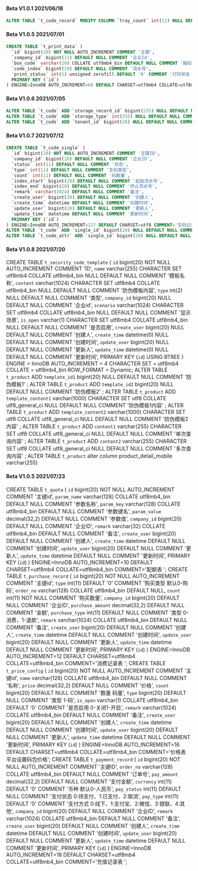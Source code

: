 #### Beta V1.0.1 2021/06/18
 
```sql 添加生码记录生成状态和成功记录
ALTER TABLE `t_code_record` MODIFY COLUMN `tray_count` int(11) NULL DEFAULT NULL COMMENT '托数量' AFTER `type`;
```
#### Beta V1.0.5 2021/07/01
 
```sql 添加打印表
CREATE TABLE `t_print_data` (
  `id` bigint(20) NOT NULL AUTO_INCREMENT COMMENT '主键',
  `company_id` bigint(11) DEFAULT NULL COMMENT '企业Id',
  `box_code` varchar(20) COLLATE utf8mb4_bin DEFAULT NULL COMMENT '箱码',
  `code_index` bigint(20) DEFAULT NULL COMMENT '流水号',
  `print_status` int(1) unsigned zerofill DEFAULT '0' COMMENT '打印状态（0：未打印，1：已打印）',
  PRIMARY KEY (`id`)
) ENGINE=InnoDB AUTO_INCREMENT=68 DEFAULT CHARSET=utf8mb4 COLLATE=utf8mb4_bin COMMENT='打印数据';
```

#### Beta V1.0.6 2021/07/05
 
```sql t_code_attr转移物流节点数据至t_code
ALTER TABLE `t_code` ADD `storage_record_id` bigint(255) NULL DEFAULT NULL COMMENT '最新流转id' AFTER `company_id`;
ALTER TABLE `t_code` ADD `storage_type` int(255) NULL DEFAULT NULL COMMENT '最新流转类型' AFTER `company_id`;
ALTER TABLE `t_code` ADD `tenant_id` bigint(20) NULL DEFAULT NULL COMMENT '经销商ID' AFTER `company_id`;

```
#### Beta V1.0.7 2021/07/12
 
```sql 添加single生码记录  t_code_attr表添加single_id
CREATE TABLE `t_code_single` (
  `id` bigint(20) NOT NULL AUTO_INCREMENT COMMENT '主键ID',
  `company_id` bigint(20) DEFAULT NULL COMMENT '企业ID',
  `status` int(11) DEFAULT NULL COMMENT '状态',
  `type` int(11) DEFAULT NULL COMMENT '生码类型',
  `count` int(11) DEFAULT NULL COMMENT '码数量',
  `index_start` bigint(20) DEFAULT NULL COMMENT '起始流水号',
  `index_end` bigint(20) DEFAULT NULL COMMENT '终止流水号',
  `remark` varchar(1024) DEFAULT NULL COMMENT '备注',
  `create_user` bigint(20) DEFAULT NULL COMMENT '创建人',
  `create_time` datetime DEFAULT NULL COMMENT '创建时间',
  `update_user` bigint(20) DEFAULT NULL COMMENT '更新人',
  `update_time` datetime DEFAULT NULL COMMENT '更新时间',
  PRIMARY KEY (`id`)
) ENGINE=InnoDB AUTO_INCREMENT=217 DEFAULT CHARSET=utf8 COMMENT='生码记录表';
ALTER TABLE `t_code` ADD `single_id` bigint(20) NULL DEFAULT NULL COMMENT '生码记录ID' AFTER `code_attr_id`;
ALTER TABLE `t_code_attr` ADD `single_id` bigint(20) NULL DEFAULT NULL COMMENT '生码记录ID' AFTER `record_id`;
```


#### Beta V1.0.8 2021/07/20
CREATE TABLE `t_security_code_template`  (
  `id` bigint(20) NOT NULL AUTO_INCREMENT COMMENT 'ID',
  `name` varchar(255) CHARACTER SET utf8mb4 COLLATE utf8mb4_bin NULL DEFAULT NULL COMMENT '模板名称',
  `content` varchar(1024) CHARACTER SET utf8mb4 COLLATE utf8mb4_bin NULL DEFAULT NULL COMMENT '防伪模板内容',
  `type` int(2) NULL DEFAULT NULL COMMENT '类型',
  `company_id` bigint(20) NULL DEFAULT NULL COMMENT '企业id',
  `scenario` varchar(1024) CHARACTER SET utf8mb4 COLLATE utf8mb4_bin NULL DEFAULT NULL COMMENT '显示场景',
  `is_open` varchar(1) CHARACTER SET utf8mb4 COLLATE utf8mb4_bin NULL DEFAULT NULL COMMENT '是否启用',
  `create_user` bigint(20) NULL DEFAULT NULL COMMENT '创建人',
  `create_time` datetime(0) NULL DEFAULT NULL COMMENT '创建时间',
  `update_user` bigint(20) NULL DEFAULT NULL COMMENT '更新人',
  `update_time` datetime(0) NULL DEFAULT NULL COMMENT '更新时间',
  PRIMARY KEY (`id`) USING BTREE
) ENGINE = InnoDB AUTO_INCREMENT = 4 CHARACTER SET = utf8mb4 COLLATE = utf8mb4_bin ROW_FORMAT = Dynamic;
ALTER TABLE `t_product` ADD `template_id1` bigint(20) NULL DEFAULT NULL COMMENT '防伪模板1' ;
ALTER TABLE `t_product` ADD `template_id2` bigint(20) NULL DEFAULT NULL COMMENT '防伪模板2' ;
ALTER TABLE `t_product` ADD `template_content1` varchar(1000) CHARACTER SET utf8 COLLATE utf8_general_ci NULL DEFAULT NULL COMMENT '防伪模板1内容' ;
ALTER TABLE `t_product` ADD `template_content2` varchar(1000) CHARACTER SET utf8 COLLATE utf8_general_ci NULL DEFAULT NULL COMMENT '防伪模板2内容' ;
ALTER TABLE `t_product` ADD `content1` varchar(255) CHARACTER SET utf8 COLLATE utf8_general_ci NULL DEFAULT NULL COMMENT '单次查询内容' ;
ALTER TABLE `t_product` ADD `content2` varchar(255) CHARACTER SET utf8 COLLATE utf8_general_ci NULL DEFAULT NULL COMMENT '多次查询内容' ;
ALTER TABLE `t_product` alter column product_detail_mobile varchar(255)

#### Beta V1.0.5 2021/07/23
CREATE TABLE `t_quota` (
`id` bigint(20) NOT NULL AUTO_INCREMENT COMMENT '主键id',
`param_name` varchar(128) COLLATE utf8mb4_bin DEFAULT NULL COMMENT '参数名称',
`param_key` varchar(128) COLLATE utf8mb4_bin DEFAULT NULL COMMENT '参数键名',
`param_value` decimal(32,2) DEFAULT NULL COMMENT '参数值',
`company_id` bigint(20) DEFAULT NULL COMMENT '企业ID',
`remark` varchar(32) COLLATE utf8mb4_bin DEFAULT NULL COMMENT '备注',
`create_user` bigint(20) DEFAULT NULL COMMENT '创建人',
`create_time` datetime DEFAULT NULL COMMENT '创建时间',
`update_user` bigint(20) DEFAULT NULL COMMENT '更新人',
`update_time` datetime DEFAULT NULL COMMENT '更新时间',
PRIMARY KEY (`id`)
) ENGINE=InnoDB AUTO_INCREMENT=10 DEFAULT CHARSET=utf8mb4 COLLATE=utf8mb4_bin COMMENT='配额表 ';
CREATE TABLE `t_purchase_record` (
`id` bigint(20) NOT NULL AUTO_INCREMENT COMMENT '主键id',
`type` int(11) DEFAULT '0' COMMENT '购买类型 默认0-购码',
`order_no` varchar(128) COLLATE utf8mb4_bin DEFAULT NULL,
`count` int(11) NOT NULL COMMENT '购买数量',
`company_id` bigint(20) DEFAULT NULL COMMENT '企业ID',
`purchase_amount` decimal(32,2) DEFAULT NULL COMMENT '金额',
`purchase_type` int(11) DEFAULT NULL COMMENT '类型 0-消费，1-退款',
`remark` varchar(1024) COLLATE utf8mb4_bin DEFAULT NULL COMMENT '备注',
`create_user` bigint(20) DEFAULT NULL COMMENT '创建人',
`create_time` datetime DEFAULT NULL COMMENT '创建时间',
`update_user` bigint(20) DEFAULT NULL COMMENT '更新人',
`update_time` datetime DEFAULT NULL COMMENT '更新时间',
PRIMARY KEY (`id`)
) ENGINE=InnoDB AUTO_INCREMENT=12 DEFAULT CHARSET=utf8mb4 COLLATE=utf8mb4_bin COMMENT='消费记录表 ';
CREATE TABLE `t_price_config` (
`id` bigint(20) NOT NULL AUTO_INCREMENT COMMENT '主键id',
`name` varchar(128) COLLATE utf8mb4_bin DEFAULT NULL COMMENT '名称',
`price` decimal(32,2) DEFAULT NULL COMMENT '价格',
`count` bigint(20) DEFAULT NULL COMMENT '数量 码量',
`type` bigint(20) DEFAULT NULL COMMENT '类型 1-码',
`is_open` varchar(1) COLLATE utf8mb4_bin DEFAULT '0' COMMENT '是否启用 0-关闭1-开启',
`remark` varchar(1024) COLLATE utf8mb4_bin DEFAULT NULL COMMENT '备注',
`create_user` bigint(20) DEFAULT NULL COMMENT '创建人',
`create_time` datetime DEFAULT NULL COMMENT '创建时间',
`update_user` bigint(20) DEFAULT NULL COMMENT '更新人',
`update_time` datetime DEFAULT NULL COMMENT '更新时间',
PRIMARY KEY (`id`)
) ENGINE=InnoDB AUTO_INCREMENT=16 DEFAULT CHARSET=utf8mb4 COLLATE=utf8mb4_bin COMMENT='价格表 平台设置码包价格';
CREATE TABLE `t_payment_record` (
`id` bigint(20) NOT NULL AUTO_INCREMENT COMMENT '主键ID',
`order_no` varchar(128) COLLATE utf8mb4_bin DEFAULT NULL COMMENT '订单号',
`pay_amount` decimal(32,2) DEFAULT NULL COMMENT '支付金额',
`currency` int(11) DEFAULT '0' COMMENT '币种 默认0-人民币',
`pay_status` int(11) DEFAULT NULL COMMENT '支付状态 0:待支付、1:已支付、2:取消',
`pay_type` int(11) DEFAULT '0' COMMENT '支付方式 0:线下、1:支付宝、2:微信、3:银联、4:其他',
`company_id` bigint(20) DEFAULT NULL COMMENT '企业ID',
`remark` varchar(1024) COLLATE utf8mb4_bin DEFAULT NULL COMMENT '备注',
`create_user` bigint(20) DEFAULT NULL COMMENT '创建人',
`create_time` datetime DEFAULT NULL COMMENT '创建时间',
`update_user` bigint(20) DEFAULT NULL COMMENT '更新人',
`update_time` datetime DEFAULT NULL COMMENT '更新时间',
PRIMARY KEY (`id`)
) ENGINE=InnoDB AUTO_INCREMENT=18 DEFAULT CHARSET=utf8mb4 COLLATE=utf8mb4_bin COMMENT='充值记录表 ';

